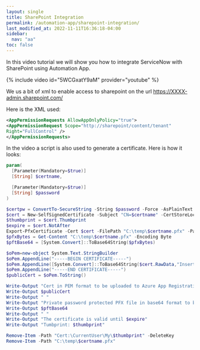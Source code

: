 ```yaml
---
layout: single
title: SharePoint Integration
permalink: /automation-app/sharepoint-integration/
last_modified_at: 2022-11-11T16:36:18-04:00
sidebar:
  nav: "aa"
toc: false
---
```


In this video tutorial we will show you how to integrate ServiceNow with SharePoint using Automation App.

{% include video id="5WCGxatY9aM" provider="youtube" %}

We us a bit of xml to enable access to sharepoint on the url https://XXXX-admin.sharepoint.com/

Here is the XML used:

```xml
<AppPermissionRequests AllowAppOnlyPolicy="true">
<AppPermissionRequest Scope="http://sharepoint/content/tenant"
Right="FullControl" />
</AppPermissionRequests>
```

In the video a script is also used to generate a certificate. Here is how it looks:

```powershell
param(
  [Parameter(Mandatory=$true)]
  [String] $certname,

  [Parameter(Mandatory=$true)]
  [String] $password
)

$certpw = ConvertTo-SecureString -String $password -Force -AsPlainText
$cert = New-SelfSignedCertificate -Subject "CN=$certname" -CertStoreLocation "Cert:\CurrentUser\My" -KeyExportPolicy Exportable -KeySpec Signature -KeyLength 2048 -KeyAlgorithm RSA -HashAlgorithm SHA256
$thumbprint = $cert.Thumbprint
$expire = $cert.NotAfter
Export-PfxCertificate -Cert $cert -FilePath "C:\temp\$certname.pfx" -Password $certpw
$pfxBytes = Get-Content "C:\temp\$certname.pfx" -Encoding Byte
$pftBase64 = [System.Convert]::ToBase64String($pfxBytes)

$oPem=new-object System.Text.StringBuilder
$oPem.AppendLine("-----BEGIN CERTIFICATE-----")
$oPem.AppendLine([System.Convert]::ToBase64String($cert.RawData,"InsertLineBreaks"))
$oPem.AppendLine("-----END CERTIFICATE-----")
$publicCert = $oPem.ToString()

Write-Output "Cert in PEM format to be uploaded to Azure App Registration (Save in .pem file and upload):"
Write-Output $publicCert
Write-Output " "
Write-Output "Private password protected PFX file in base64 format to be saved as encrypted variable in Azure Automation:"
Write-Output $pftBase64
Write-Output " "
Write-Output "The certificate is valid until $expire"
Write-Output "Tumbprint: $thumbprint"

Remove-Item -Path "Cert:\CurrentUser\My\$thumbprint" -DeleteKey
Remove-Item -Path "C:\temp\$certname.pfx"
```

